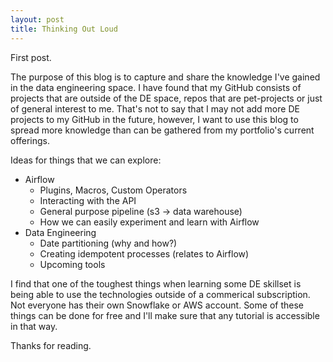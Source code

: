 ```yaml
---
layout: post
title: Thinking Out Loud
---
```


First post.

The purpose of this blog is to capture and share the knowledge I've gained in the data engineering space. I have found that my GitHub consists of projects that are outside of the DE space, repos that are pet-projects or just of general interest to me. That's not to say that I may not add more DE projects to my GitHub in the future, however, I want to use this blog to spread more knowledge than can be gathered from my portfolio's current offerings.

Ideas for things that we can explore:

* Airflow
    * Plugins, Macros, Custom Operators
    * Interacting with the API
    * General purpose pipeline (s3 -> data warehouse)
    * How we can easily experiment and learn with Airflow
* Data Engineering
    * Date partitioning (why and how?)
    * Creating idempotent processes (relates to Airflow)
    * Upcoming tools

I find that one of the toughest things when learning some DE skillset is being able to use the technologies outside of a commerical subscription. Not everyone has their own Snowflake or AWS account. Some of these things can be done for free and I'll make sure that any tutorial is accessible in that way. 

Thanks for reading.